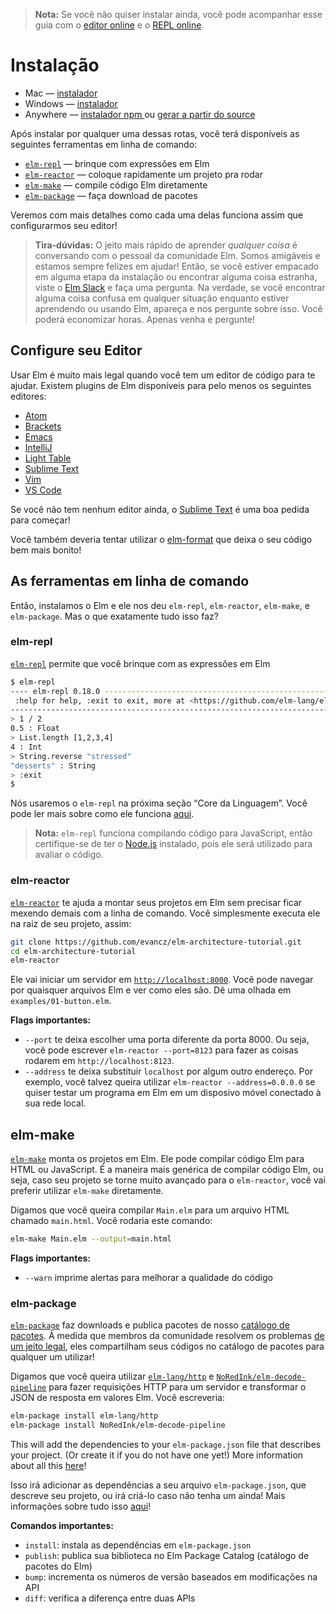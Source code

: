 > **Nota:** Se você não quiser instalar ainda, você pode acompanhar esse guia com o [editor online](http://elm-lang.org/try) e o [REPL online](http://elmrepl.cuberoot.in/).

# Instalação

* Mac &mdash; [instalador][mac]
* Windows &mdash; [instalador][win]
* Anywhere &mdash; [instalador npm ][npm] ou [gerar a partir do source][build]

[mac]: http://install.elm-lang.org/Elm-Platform-0.18.pkg
[win]: http://install.elm-lang.org/Elm-Platform-0.18.exe
[npm]: https://www.npmjs.com/package/elm
[build]: https://github.com/elm-lang/elm-platform

Após instalar por qualquer uma dessas rotas, você terá disponíveis as seguintes ferramentas em linha de comando:

- [`elm-repl`](#elm-repl) &mdash; brinque com expressões em Elm
- [`elm-reactor`](#elm-reactor) &mdash; coloque rapidamente um projeto pra rodar
- [`elm-make`](#elm-make) &mdash; compile código Elm diretamente
- [`elm-package`](#elm-package) &mdash; faça download de pacotes

Veremos com mais detalhes como cada uma delas funciona assim que configurarmos seu editor!

> **Tira-dúvidas:** O jeito mais rápido de aprender *qualquer coisa* é conversando com o pessoal da comunidade Elm. Somos amigáveis e estamos sempre felizes em ajudar!  Então, se você estiver empacado em alguma etapa da instalação ou encontrar alguma coisa estranha, viste o [Elm Slack](http://elmlang.herokuapp.com/) e faça uma pergunta. Na verdade, se você encontrar alguma coisa confusa em qualquer situação enquanto estiver aprendendo ou usando Elm, apareça e nos pergunte sobre isso. Você poderá economizar horas. Apenas venha e pergunte!


## Configure seu Editor

Usar Elm é muito mais legal quando você tem um editor de código para te ajudar. Existem plugins de Elm disponíveis para pelo menos os seguintes editores:

  * [Atom](https://atom.io/packages/language-elm)
  * [Brackets](https://github.com/lepinay/elm-brackets)
  * [Emacs](https://github.com/jcollard/elm-mode)
  * [IntelliJ](https://github.com/durkiewicz/elm-plugin)
  * [Light Table](https://github.com/rundis/elm-light)
  * [Sublime Text](https://packagecontrol.io/packages/Elm%20Language%20Support)
  * [Vim](https://github.com/lambdatoast/elm.vim)
  * [VS Code](https://github.com/sbrink/vscode-elm)

Se você não tem nenhum editor ainda, o [Sublime Text](https://www.sublimetext.com/) é uma boa pedida para começar!

Você também deveria tentar utilizar o [elm-format][] que deixa o seu código bem mais bonito!

[elm-format]: https://github.com/avh4/elm-format


## As ferramentas em linha de comando

Então, instalamos o Elm e ele nos deu `elm-repl`, `elm-reactor`, `elm-make`, e `elm-package`. Mas o que exatamente tudo isso faz?

### elm-repl

[`elm-repl`](https://github.com/elm-lang/elm-repl) permite que você brinque com as expressões em Elm

```bash
$ elm-repl
---- elm-repl 0.18.0 -----------------------------------------------------------
 :help for help, :exit to exit, more at <https://github.com/elm-lang/elm-repl>
--------------------------------------------------------------------------------
> 1 / 2
0.5 : Float
> List.length [1,2,3,4]
4 : Int
> String.reverse "stressed"
"desserts" : String
> :exit
$
```

Nós usaremos o `elm-repl` na próxima seção &ldquo;Core da Linguagem&rdquo;. Você pode ler mais sobre como ele funciona [aqui](https://github.com/elm-lang/elm-repl/blob/master/README.md).

> **Nota:** `elm-repl` funciona compilando código para JavaScript, então certifique-se de ter o [Node.js](http://nodejs.org/) instalado, pois ele será utilizado para avaliar o código.


### elm-reactor

[`elm-reactor`](https://github.com/elm-lang/elm-reactor) te ajuda a montar seus projetos em Elm sem precisar ficar mexendo demais com a linha de comando. Você simplesmente executa ele na raiz de seu projeto, assim:

```bash
git clone https://github.com/evancz/elm-architecture-tutorial.git
cd elm-architecture-tutorial
elm-reactor
```
Ele vai iniciar um servidor em [`http://localhost:8000`](http://localhost:8000). Você pode navegar por quaisquer arquivos Elm e ver como eles são. Dê uma olhada em `examples/01-button.elm`.

**Flags importantes:**

- `--port` te deixa escolher uma porta diferente da porta 8000. Ou seja, você pode escrever
  `elm-reactor --port=8123` para fazer as coisas rodarem em `http://localhost:8123`.
- `--address` te deixa substituir `localhost` por algum outro endereço. Por exemplo, você talvez queira utilizar `elm-reactor --address=0.0.0.0` se quiser testar um programa em Elm em um disposivo móvel conectado à sua rede local.

## elm-make

[`elm-make`](https://github.com/elm-lang/elm-make) monta os projetos em Elm. Ele pode compilar código Elm para HTML ou JavaScript. É a maneira mais genérica de compilar código Elm, ou seja, caso seu projeto se torne muito avançado para o `elm-reactor`, você vai preferir utilizar `elm-make` diretamente.


Digamos que você queira compilar `Main.elm` para um arquivo HTML chamado `main.html`. Você rodaria este comando:

```bash
elm-make Main.elm --output=main.html
```

**Flags importantes:**

- `--warn` imprime alertas para melhorar a qualidade do código

### elm-package

[`elm-package`](https://github.com/elm-lang/elm-package) faz downloads e publica pacotes de nosso [catálogo de pacotes](http://package.elm-lang.org/). À medida que membros da comunidade resolvem os problemas [de um jeito legal](http://package.elm-lang.org/help/design-guidelines), eles compartilham seus códigos no catálogo de pacotes para qualquer um utilizar!

Digamos que você queira utilizar [`elm-lang/http`][http] e [`NoRedInk/elm-decode-pipeline`][pipe] para fazer requisições  HTTP para um servidor e transformar o JSON de resposta em valores Elm. Você escreveria:

[http]: http://package.elm-lang.org/packages/elm-lang/http/latest
[pipe]: http://package.elm-lang.org/packages/NoRedInk/elm-decode-pipeline/latest

```bash
elm-package install elm-lang/http
elm-package install NoRedInk/elm-decode-pipeline
```

This will add the dependencies to your `elm-package.json` file that describes your project. (Or create it if you do not have one yet!) More information about all this [here](https://github.com/elm-lang/elm-package)!

Isso irá adicionar as dependências a seu arquivo `elm-package.json`, que descreve seu projeto, ou irá criá-lo caso não tenha um ainda! Mais informações sobre tudo isso [aqui](https://github.com/elm-lang/elm-package)!


**Comandos importantes:**

- `install`: instala as dependências em `elm-package.json`
- `publish`: publica sua biblioteca no Elm Package Catalog (catálogo de pacotes do Elm)
- `bump`: incrementa os números de versão baseados em modificações na API
- `diff`: verifica a diferença entre duas APIs
